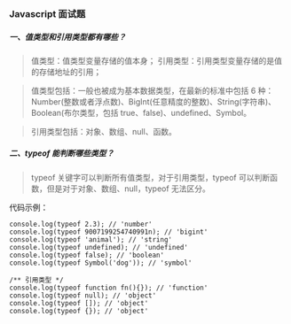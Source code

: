 ### Javascript 面试题

##### 一、值类型和引用类型都有哪些？

> 值类型：值类型变量存储的值本身；
> 引用类型：引用类型变量存储的是值的存储地址的引用；

> 值类型包括：一般也被成为基本数据类型，在最新的标准中包括 6 种：Number(整数或者浮点数)、BigInt(任意精度的整数)、String(字符串)、Boolean(布尔类型，包括 true、false)、undefined、Symbol。

> 引用类型包括：对象、数组、null、函数。

##### 二、typeof 能判断哪些类型？

> typeof 关键字可以判断所有值类型，对于引用类型，typeof 可以判断函数，但是对于对象、数组、null，typeof 无法区分。

代码示例：

```
console.log(typeof 2.3); // 'number'
console.log(typeof 9007199254740991n); // 'bigint'
console.log(typeof 'animal'); // 'string'
console.log(typeof undefined); // 'undefined'
console.log(typeof false); // 'boolean'
console.log(typeof Symbol('dog')); // 'symbol'

/** 引用类型 */
console.log(typeof function fn(){}); // 'function'
console.log(typeof null); // 'object'
console.log(typeof []); // 'object'
console.log(typeof {}); // 'object'
```
